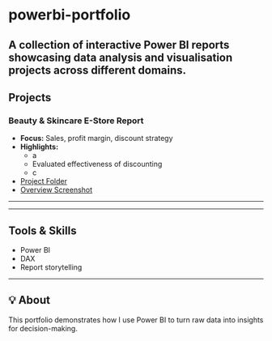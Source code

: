 # powerbi-portfolio
A collection of interactive Power BI reports showcasing data analysis and visualisation projects across different domains.
---

## Projects

### Beauty & Skincare E-Store Report
- **Focus:** Sales, profit margin, discount strategy
- **Highlights:** 
  - a
  - Evaluated effectiveness of discounting
  - c
- [Project Folder](./01-beauty-store)
- [Overview Screenshot](./01-beauty-store/images/overview.png)

---


---

## Tools & Skills
- Power BI
- DAX
- Report storytelling  

---

## 💡 About
This portfolio demonstrates how I use Power BI to turn raw data into insights for decision-making.
